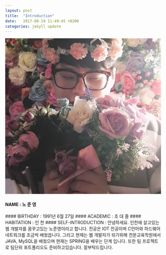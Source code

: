 ```yaml
---
layout: post
title:  "Introduction"
date:   2017-08-19 11:49:45 +0200
categories: jekyll update
---
```


![It's Me](/assets/1111.jpg)

<h4>NAME     : 노 준 영</h4>
#### BIRTHDAY   : 1991년 6월 27일
#### ACADEMIC   : 초 대 졸
#### HABITATION : 인 천
#### SELF-INTRODUCTION :
안녕하세요. 인천에 살고있는 웹 개발자를 꿈꾸고있는 노준영이라고 합니다.
전공은 IOT 전공이며 C언어와 하드웨어 네트워크를 조금씩 배웠씁니다.
그리고 현재는 웹 개발자가 되기위해 전문교육학원에서 JAVA, MySQL을 배웠으며
현재는 SPRING을 배우는 단계 입니다. 또한 팀 프로젝트로 팀단위 포트폴리오도
준비하고있습니다. 잘부탁드립니다.